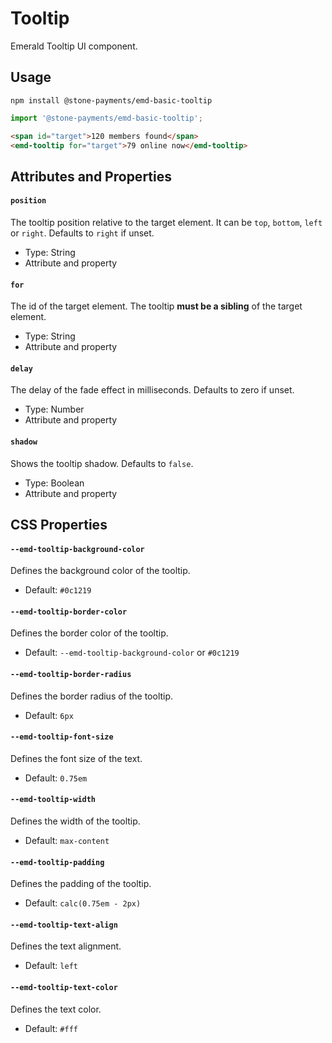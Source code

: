 # Tooltip 

Emerald Tooltip UI component.

## Usage

```
npm install @stone-payments/emd-basic-tooltip
```

```js
import '@stone-payments/emd-basic-tooltip';
```

```html
<span id="target">120 members found</span>
<emd-tooltip for="target">79 online now</emd-tooltip>
```

## Attributes and Properties

#### `position`

The tooltip position relative to the target element. It can be `top`, `bottom`, `left` or `right`. Defaults to `right` if unset.

- Type: String
- Attribute and property

#### `for`

The id of the target element. The tooltip **must be a sibling** of the target element.

- Type: String
- Attribute and property

#### `delay`

The delay of the fade effect in milliseconds. Defaults to zero if unset.

- Type: Number
- Attribute and property

#### `shadow`

Shows the tooltip shadow. Defaults to `false`.

- Type: Boolean
- Attribute and property


## CSS Properties

#### `--emd-tooltip-background-color`

Defines the background color of the tooltip.

- Default: `#0c1219`

#### `--emd-tooltip-border-color`

Defines the border color of the tooltip.

- Default: `--emd-tooltip-background-color` or `#0c1219`

#### `--emd-tooltip-border-radius`

Defines the border radius of the tooltip.

- Default: `6px`

#### `--emd-tooltip-font-size`

Defines the font size of the text.

- Default: `0.75em`

#### `--emd-tooltip-width`

Defines the width of the tooltip.

- Default: `max-content`

#### `--emd-tooltip-padding`

Defines the padding of the tooltip.

- Default: `calc(0.75em - 2px)`

#### `--emd-tooltip-text-align`

Defines the text alignment.

- Default: `left`

#### `--emd-tooltip-text-color`

Defines the text color.

- Default: `#fff`
